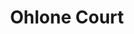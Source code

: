 ---
title: Ohlone Court
phone: (408) 264-5985
website: http://www.bridgehousing.com/properties/family/santa-clara/san-jose/ohlone
management: Bridge Property Management Company
location: "San Jose"
tags: []
---